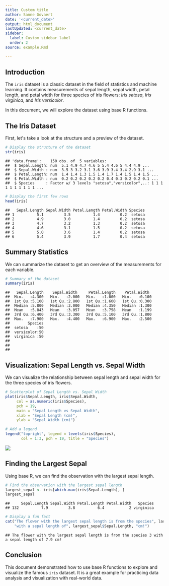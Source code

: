 ```yaml
---
title: Custom title
author: Sanne Govaert
date: '<current_date>'
output: html_document
lastUpdated: <current_date>
sidebar:
  label: Custom sidebar label
  order: 2
source: example.Rmd

---
```


## Introduction

The `iris` dataset is a classic dataset in the field of statistics and machine learning. It contains measurements of sepal length, sepal width, petal length, and petal width for three species of iris flowers: *Iris setosa*, *Iris virginica*, and *Iris versicolor*.

In this document, we will explore the dataset using base R functions.

## The Iris Dataset

First, let's take a look at the structure and a preview of the dataset.


``` r
# Display the structure of the dataset
str(iris)
```

```
## 'data.frame':	150 obs. of  5 variables:
##  $ Sepal.Length: num  5.1 4.9 4.7 4.6 5 5.4 4.6 5 4.4 4.9 ...
##  $ Sepal.Width : num  3.5 3 3.2 3.1 3.6 3.9 3.4 3.4 2.9 3.1 ...
##  $ Petal.Length: num  1.4 1.4 1.3 1.5 1.4 1.7 1.4 1.5 1.4 1.5 ...
##  $ Petal.Width : num  0.2 0.2 0.2 0.2 0.2 0.4 0.3 0.2 0.2 0.1 ...
##  $ Species     : Factor w/ 3 levels "setosa","versicolor",..: 1 1 1 1 1 1 1 1 1 1 ...
```

``` r
# Display the first few rows
head(iris)
```

```
##   Sepal.Length Sepal.Width Petal.Length Petal.Width Species
## 1          5.1         3.5          1.4         0.2  setosa
## 2          4.9         3.0          1.4         0.2  setosa
## 3          4.7         3.2          1.3         0.2  setosa
## 4          4.6         3.1          1.5         0.2  setosa
## 5          5.0         3.6          1.4         0.2  setosa
## 6          5.4         3.9          1.7         0.4  setosa
```

## Summary Statistics

We can summarize the dataset to get an overview of the measurements for each variable.


``` r
# Summary of the dataset
summary(iris)
```

```
##   Sepal.Length    Sepal.Width     Petal.Length    Petal.Width   
##  Min.   :4.300   Min.   :2.000   Min.   :1.000   Min.   :0.100  
##  1st Qu.:5.100   1st Qu.:2.800   1st Qu.:1.600   1st Qu.:0.300  
##  Median :5.800   Median :3.000   Median :4.350   Median :1.300  
##  Mean   :5.843   Mean   :3.057   Mean   :3.758   Mean   :1.199  
##  3rd Qu.:6.400   3rd Qu.:3.300   3rd Qu.:5.100   3rd Qu.:1.800  
##  Max.   :7.900   Max.   :4.400   Max.   :6.900   Max.   :2.500  
##        Species  
##  setosa    :50  
##  versicolor:50  
##  virginica :50  
##                 
##                 
## 
```

## Visualization: Sepal Length vs. Sepal Width

We can visualize the relationship between sepal length and sepal width for the three species of iris flowers.


``` r
# Scatterplot of Sepal Length vs. Sepal Width
plot(iris$Sepal.Length, iris$Sepal.Width,
     col = as.numeric(iris$Species),
     pch = 19,
     main = "Sepal Length vs Sepal Width",
     xlab = "Sepal Length (cm)",
     ylab = "Sepal Width (cm)")

# Add a legend
legend("topright", legend = levels(iris$Species),
       col = 1:3, pch = 19, title = "Species")
```

![](/software/example/example-unnamed-chunk-3-1.png)

## Finding the Largest Sepal

Using base R, we can find the observation with the largest sepal length.


``` r
# Find the observation with the largest sepal length
largest_sepal <- iris[which.max(iris$Sepal.Length), ]
largest_sepal
```

```
##     Sepal.Length Sepal.Width Petal.Length Petal.Width   Species
## 132          7.9         3.8          6.4           2 virginica
```

``` r
# Display a fun fact
cat("The flower with the largest sepal length is from the species", largest_sepal$Species, 
    "with a sepal length of", largest_sepal$Sepal.Length, "cm!")
```

```
## The flower with the largest sepal length is from the species 3 with a sepal length of 7.9 cm!
```

## Conclusion

This document demonstrated how to use base R functions to explore and visualize the famous `iris` dataset. It is a great example for practicing data analysis and visualization with real-world data.
